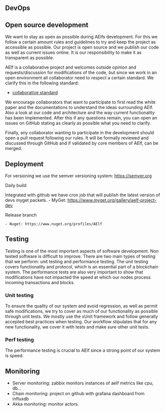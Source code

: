 ## DevOps

## Open source development

We want to stay as open as possible during AElfs development. For this we follow a certain amount rules and guidelines to try and keep the project as accessible as possible. Our project is open source and we publish our code as well as current issues online. It is our responsibility to make it as transparent as possible.

AElf is a collaborative project and welcomes outside opinion and requests/discussion for modifications of the code, but since we work in an open environment all collaborator need to respect a certain standard. We clarify this in the following standard:

  - [collaborative standard](https://github.com/AElfProject/AElf/blob/dev/CODE_OF_CONDUCT.md)

We encourage collaborators that want to participate to first read the white paper and the documentations to understand the ideas surrounding AElf. Also a look at our code and architecture and the way current functionality has been implemented. After this if any questions remain, you can open an issues on GitHub stating as clearly as possible what you need to clarify.

Finally, any collaborator wanting to participate in the development should open a pull request following our rules. It will be formally reviewed and discussed through GitHub and if validated by core members of AElf, can be merged.

## Deployment

For versioning we use the semver versioning system: https://semver.org

Daily build

Integrated with github we have cron job that will publish the latest version of devs myget packets.
    - MyGet: https://www.myget.org/gallery/aelf-project-dev

Release branch

    - Nuget: https://www.nuget.org/profiles/AElf

## Testing

Testing is one of the most important aspects of software development. Non tested software is difficult to improve. There are two main types of testing that we perform: unit testing and performance testing. The unit testing covers functionality and protocol, which is an essential part of a blockchain system. The performance tests are also very important to show that modifications have not impacted the speed at which our nodes process incoming transactions and blocks.

### Unit testing

To ensure the quality of our system and avoid regression, as well as permit safe modifications, we try to cover as much of our functionality as possible through unit tests. We mostly use the xUnit framework and follow generally accepted best practices when testing. Our workflow stipulates that for any new functionality, we cover it with tests and make sure other unit tests.

### Perf testing

The performance testing is crucial to AElf since a strong point of our system is speed.

## Monitoring
  - Server monitoring: zabbix monitors instances of aelf metrics like cpu, db...
  - Chain monitoring: project on github with grafana dashboard from influxdb
  - Akka monitoring: monitor actors.




